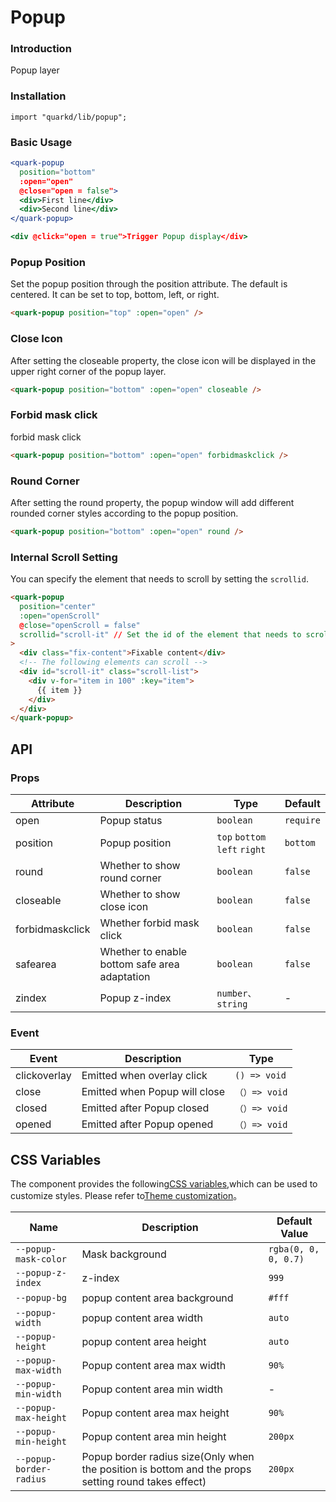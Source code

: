 # Popup

### Introduction

Popup layer

### Installation

```tsx
import "quarkd/lib/popup";
```

### Basic Usage

```jsx
<quark-popup
  position="bottom"
  :open="open"
  @close="open = false">
  <div>First line</div>
  <div>Second line</div>
</quark-popup>

<div @click="open = true">Trigger Popup display</div>
```

### Popup Position

Set the popup position through the position attribute. The default is centered. It can be set to top, bottom, left, or right.

```html
<quark-popup position="top" :open="open" />
```

### Close Icon

After setting the closeable property, the close icon will be displayed in the upper right corner of the popup layer.

```html
<quark-popup position="bottom" :open="open" closeable />
```

### Forbid mask click

forbid mask click

```html
<quark-popup position="bottom" :open="open" forbidmaskclick />
```

### Round Corner

After setting the round property, the popup window will add different rounded corner styles according to the popup position.

```html
<quark-popup position="bottom" :open="open" round />
```

### Internal Scroll Setting

You can specify the element that needs to scroll by setting the `scrollid`.

```html
<quark-popup
  position="center"
  :open="openScroll"
  @close="openScroll = false"
  scrollid="scroll-it" // Set the id of the element that needs to scroll
>
  <div class="fix-content">Fixable content</div>
  <!-- The following elements can scroll -->
  <div id="scroll-it" class="scroll-list">
    <div v-for="item in 100" :key="item">
      {{ item }}
    </div>
  </div>
</quark-popup>
```

## API

### Props

| Attribute       | Description                                   | Type                          | Default   |
| --------------- | --------------------------------------------- | ----------------------------- | --------- |
| open            | Popup status                                  | `boolean`                     | `require` |
| position        | Popup position                                | `top` `bottom` `left` `right` | `bottom`  |
| round           | Whether to show round corner                  | `boolean`                     | `false`   |
| closeable       | Whether to show close icon                    | `boolean `                    | `false`   |
| forbidmaskclick | Whether forbid mask click                     | `boolean`                     | `false`   |
| safearea        | Whether to enable bottom safe area adaptation | `boolean`                     | `false`   |
| zindex          | Popup z-index                                 | `number、string `             | -         |

### Event

| Event        | Description                   | Type          |
| ------------ | ----------------------------- | ------------- |
| clickoverlay | Emitted when overlay click    | `() => void`  |
| close        | Emitted when Popup will close | `（）=> void` |
| closed       | Emitted after Popup closed    | `（）=> void` |
| opened       | Emitted after Popup opened    | `（）=> void` |

## CSS Variables

The component provides the following[CSS variables](https://developer.mozilla.org/zh-CN/docs/Web/CSS/Using_CSS_custom_properties),which can be used to customize styles. Please refer to[Theme customization](#/zh-CN/guide/theme)。

| Name                    | Description                                                                                         | Default Value        |
| ----------------------- | --------------------------------------------------------------------------------------------------- | -------------------- |
| `--popup-mask-color`    | Mask background                                                                                     | `rgba(0, 0, 0, 0.7)` |
| `--popup-z-index`       | z-index                                                                                             | `999`                |
| `--popup-bg`            | popup content area background                                                                       | `#fff`               |
| `--popup-width`         | popup content area width                                                                            | `auto`               |
| `--popup-height`        | popup content area height                                                                           | `auto`               |
| `--popup-max-width`     | Popup content area max width                                                                        | `90%`                |
| `--popup-min-width`     | Popup content area min width                                                                        | -                    |
| `--popup-max-height`    | Popup content area max height                                                                       | `90%`                |
| `--popup-min-height`    | Popup content area min height                                                                       | `200px`              |
| `--popup-border-radius` | Popup border radius size(Only when the position is bottom and the props setting round takes effect) | `200px`              |
